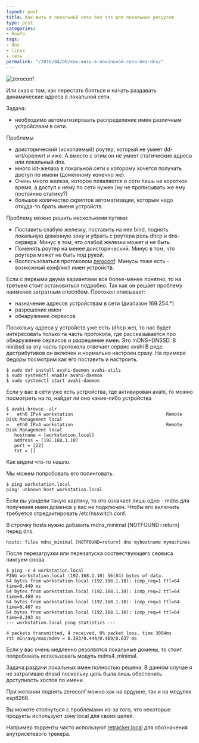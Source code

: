 ```yaml
---
layout: post
title: Как жить в локальной сети без dns для локальных ресурсов
type: post
categories:
- HowTo
tags:
- dns
- linux
- сеть
permalink: "/2016/04/08/как-жить-в-локальной-сети-без-dns/"
---
```


<img class="img-fluid" src="{{ site.baseurl }}/assets/images/2016/04/extra-bonjour.png" title="zeroconf" alt="zeroconf" />

Или сказ о том, как перестать бояться и начать раздавать динамические адреса в локальной сети.

Задача:
* необходимо автоматизировать распределение имен различным устройствам в сети.

Проблемы
* доисторический (ископаемый) роутер, который не умеет dd-wrt/openwrt и иже. А вместе с этим он не умеет статические адреса или локальный dns.
* много iot-желаза в локальной сети к которому хочется получать доступ по имени (доменному конечно же).
* Очень много железа, которое появляется в сети лишь на короткое время, а доступ к нему по сети нужен (ну не прописывать же ему постоянно статику?)
* большое количество скриптов автоматизации, которым надо откуда-то брать именя устройств.

Проблему можно решить несколькими путями:
* Поставить слабую железку, поставить на нее bind, поднять локальную доменную зону и убрать с роутера роль dhcp и dns-сервера. Минус в том, что слабой железки может и не быть.
* Поменять роутер на менее доисторический. Минус в том, что роутера может не быть под рукой.
* Воспользоваться протоколом <a href="https://en.wikipedia.org/wiki/Zero-configuration_networking">zeroconf</a>. Минусы тоже есть - возможный конфликт имен устройств.

Если с первыми двума вариантами все более-менее понятно, то на третьем стоит остановиться подробно. Так как он решает проблему наименее затратным способом.
Протокол описывает:
* назначение адресов устройствам в сети (диапазон 169.254.*)
* разрешение имен
* обнаружение сервисов

Поскольку адреса у устройств уже есть (dhcp же), то нас будет интересовать только та часть протокола, где рассказывается про обнаружение сервисов и разрешение имен. Это mDNS+DNSSD.
В nix\bsd за эту часть протокола отвечает сервис avahi
В ряде дистрибутивов он включен и нормально настроен сразу.
На примере федоры посмотрим как его поставить и настроить.

```shell
$ sudo dnf install avahi-daemon avahi-utils
$ sudo systemctl enable avahi-daemon
$ sudo systemctl start avahi-daemon
```

Если у вас в сети уже есть устройства, где активирован avahi, то можно посмотреть на то, найдет ли оно какие-либо устройства

```shell
$ avahi-browse -alr
+   eth0 IPv4 workstation                                   Remote Disk Management local
=   eth0 IPv4 workstation                                   Remote Disk Management local
   hostname = [workstation.local]
   address = [192.168.1.10]
   port = [22]
   txt = []
```

Как видим что-то нашло.

Мы можем попробовать его попинговать.

```shell
$ ping workstation.local
ping: unknown host workstation.local
```
Если вы увидели такую картину, то это означает лишь одно - mdns для получения имен доменов у вас не подключен.
Чтобы его включить требуется отредактировать /etc/nsswitch.conf.

В строчку hosts нужно добавить mdns_minimal [NOTFOUND=return] перед dns.

```text
hosts: files mdns_minimal [NOTFOUND=return] dns myhostname mymachines
```
После перезагрузки или перезапуска соотвествующего сервиса пингуем снова.

```shell
$ ping -c 4 workstation.local
PING workstation.local (192.168.1.10) 56(84) bytes of data.
64 bytes from workstation.local (192.168.1.10): icmp_req=1 ttl=64 time=0.449 ms
64 bytes from workstation.local (192.168.1.10): icmp_req=2 ttl=64 time=0.469 ms
64 bytes from workstation.local (192.168.1.10): icmp_req=3 ttl=64 time=0.467 ms
64 bytes from workstation.local (192.168.1.10): icmp_req=4 ttl=64 time=0.393 ms
--- workstation.local ping statistics ---
  
4 packets transmitted, 4 received, 0% packet loss, time 3004ms  
rtt min/avg/max/mdev = 0.393/0.444/0.469/0.037 ms
```

Если у вас очень медленно резолвятся локальные домены, то стоит попробовать использовать модуль mdns4_minimal.

Задача раздачи локальных имен полностью решена. В данном случае я не затрагиваю dnssd поскольку цель была лишь обеспечить доступность хостов по имени.

При желании поднять zeroconf можно как на ардуине, так и на модулях esp8266.

Вы можете столнуться с проблемами из-за того, что некоторые продукты используют зону local для своих целей.

Например торренты часто используют [retracker.local](https://ru.wikipedia.org/wiki/%D0%A0%D0%B5%D1%82%D1%80%D0%B5%D0%BA%D0%B5%D1%80) для обозначения внутрисетевого трекера.

